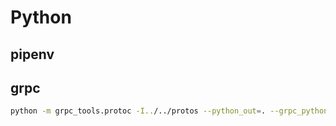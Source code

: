 # Python

## pipenv


## grpc

```bash
python -m grpc_tools.protoc -I../../protos --python_out=. --grpc_python_out=. ../../protos/helloworld.proto
```